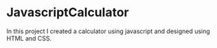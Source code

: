 # JavascriptCalculator
In this project I created a calculator using javascript and designed using HTML and CSS.
